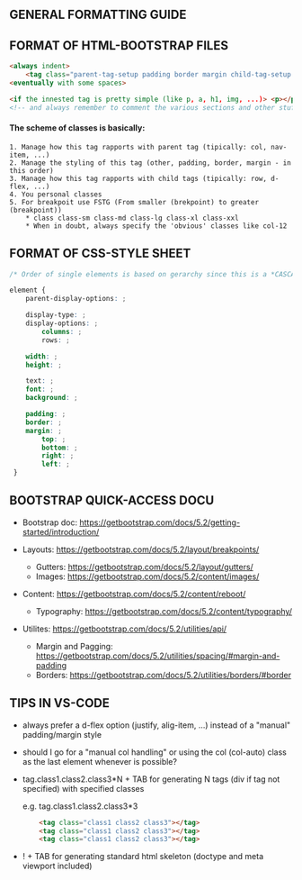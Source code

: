 ## GENERAL FORMATTING GUIDE

## FORMAT OF HTML-BOOTSTRAP FILES

```html
<always indent>
    <tag class="parent-tag-setup padding border margin child-tag-setup gutter personalClass" id="..." style="..." href/src="..."></tag>
<eventually with some spaces>

<if the innested tag is pretty simple (like p, a, h1, img, ...)> <p></p> <you can eventually skip the indentation>
<!-- and always remember to comment the various sections and other stuff! -->
```

#### The scheme of classes is basically: 
    1. Manage how this tag rapports with parent tag (tipically: col, nav-item, ...)
    2. Manage the styling of this tag (other, padding, border, margin - in this order)
    3. Manage how this tag rapports with child tags (tipically: row, d-flex, ...) 
    4. You personal classes
    5. For breakpoit use FSTG (From smaller (brekpoint) to greater (breakpoint))
        * class class-sm class-md class-lg class-xl class-xxl
        * When in doubt, always specify the 'obvious' classes like col-12

## FORMAT OF CSS-STYLE SHEET
```css
/* Order of single elements is based on gerarchy since this is a *CASCADE* style sheet */

element {
    parent-display-options: ;

    display-type: ;
    display-options: ;
        columns: ;
        rows: ;

    width: ;
    height: ;

    text: ;
    font: ;
    background: ;

    padding: ;
    border: ;
    margin: ;
        top: ;
        bottom: ;
        right: ;
        left: ;
 }

```

## BOOTSTRAP QUICK-ACCESS DOCU

* Bootstrap doc: https://getbootstrap.com/docs/5.2/getting-started/introduction/

* Layouts: https://getbootstrap.com/docs/5.2/layout/breakpoints/
    * Gutters: https://getbootstrap.com/docs/5.2/layout/gutters/
    * Images: https://getbootstrap.com/docs/5.2/content/images/

* Content: https://getbootstrap.com/docs/5.2/content/reboot/
    * Typography: https://getbootstrap.com/docs/5.2/content/typography/

* Utilites: https://getbootstrap.com/docs/5.2/utilities/api/
    * Margin and Pagging: https://getbootstrap.com/docs/5.2/utilities/spacing/#margin-and-padding
    * Borders: https://getbootstrap.com/docs/5.2/utilities/borders/#border
    

## TIPS IN VS-CODE

* always prefer a d-flex option (justify, alig-item, ...) instead of a "manual" padding/margin style

* should I go for a "manual col handling" or using the col (col-auto) class as the last element whenever is possible?

* tag.class1.class2.class3*N + TAB for generating N tags (div if tag not specified) with specified classes

    e.g.    tag.class1.class2.class3*3
    ```html
        <tag class="class1 class2 class3"></tag>
        <tag class="class1 class2 class3"></tag>
        <tag class="class1 class2 class3"></tag>
    ```

* ! + TAB for generating standard html skeleton (doctype and meta viewport included)